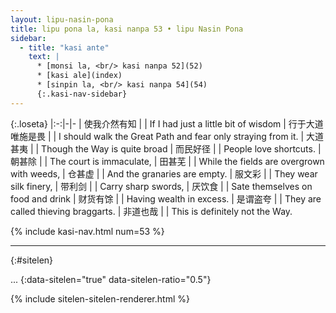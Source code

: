 ```yaml
---
layout: lipu-nasin-pona
title: lipu pona la, kasi nanpa 53 • lipu Nasin Pona
sidebar:
  - title: "kasi ante"
    text: |
      * [monsi la, <br/> kasi nanpa 52](52)
      * [kasi ale](index)
      * [sinpin la, <br/> kasi nanpa 54](54)
      {:.kasi-nav-sidebar}
---
```


{:.loseta}
|:-:|-|-
| 使我介然有知 |  | If I had just a little bit of wisdom
| 行于大道<wbr/>唯施是畏 |  | I should walk the Great Path and fear only straying from it.
| 大道甚夷     |  | Though the Way is quite broad
| 而民好径     |  | People love shortcuts.
| 朝甚除       |  | The court is immaculate,
| 田甚芜       |  | While the fields are overgrown with weeds,
| 仓甚虚       |  | And the granaries are empty.
| 服文彩       |  | They wear silk finery,
| 带利剑       |  | Carry sharp swords,
| 厌饮食       |  | Sate themselves on food and drink
| 财货有馀     |  | Having wealth in excess.
| 是谓盗夸     |  | They are called thieving braggarts.
| 非道也哉     |  | This is definitely not the Way.

{% include kasi-nav.html num=53 %}

-------
{:#sitelen}

...
{:data-sitelen="true" data-sitelen-ratio="0.5"}

{% include sitelen-sitelen-renderer.html %}
